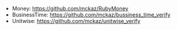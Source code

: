 - Money: https://github.com/mckaz/RubyMoney
- BusinessTime: https://github.com/mckaz/bussiness_time_verify
- Unitwise: https://github.com/mckaz/unitwise_verify

